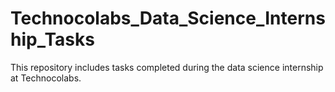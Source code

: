 # Technocolabs_Data_Science_Internship_Tasks
This repository includes tasks completed during the data science internship at Technocolabs.
